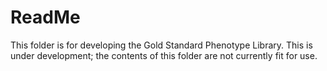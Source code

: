 # ReadMe

This folder is for developing the Gold Standard Phenotype Library. This is under development; the contents of this folder are not currently fit for use.
